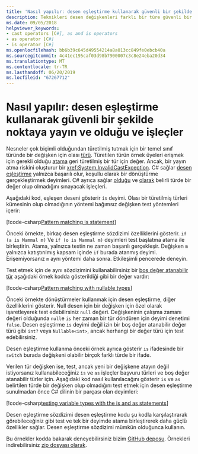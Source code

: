 ```yaml
---
title: 'Nasıl yapılır: desen eşleştirme kullanarak güvenli bir şekilde noktaya yayın ve olduğu ve işleçler'
description: Teknikleri desen değişkenleri farklı bir türe güvenli bir şekilde kullanmayı öğrenin. Desen eşleştirme kullan yanı sıra olduğunu ve güvenli bir şekilde dönüştürmek için işleçleri türleri.
ms.date: 09/05/2018
helpviewer_keywords:
- cast operators [C#], as and is operators
- as operator [C#]
- is operator [C#]
ms.openlocfilehash: bb6b39c645d49554214a8a013cc849fe0ebcb40a
ms.sourcegitcommit: 4c41ec195caf03d98b7900007c3c8e24eba20d34
ms.translationtype: MT
ms.contentlocale: tr-TR
ms.lasthandoff: 06/20/2019
ms.locfileid: "67267712"
---
```

# <a name="how-to-safely-cast-by-using-pattern-matching-and-the-is-and-as-operators"></a>Nasıl yapılır: desen eşleştirme kullanarak güvenli bir şekilde noktaya yayın ve olduğu ve işleçler

Nesneler çok biçimli olduğundan türetilmiş tutmak için bir temel sınıf türünde bir değişken için olası [türü](../programming-guide/types/index.md). Türetilen türün örnek üyeleri erişmek için gerekli olduğu [atama](../programming-guide/types/casting-and-type-conversions.md) geri türetilmiş bir tür için değer. Ancak, bir yayın atma riskini oluşturur bir <xref:System.InvalidCastException>. C# sağlar [desen eşleştirme](../pattern-matching.md) yalnızca başarılı olur, koşullu olarak bir dönüştürme gerçekleştirmek deyimleri. C# ayrıca sağlar [olduğu](../language-reference/keywords/is.md) ve [olarak](../language-reference/keywords/as.md) belirli türde bir değer olup olmadığını sınayacak işleçleri.

Aşağıdaki kod, eşleşen deseni gösterir `is` deyimi. Olası bir türetilmiş türleri kümesinin olup olmadığının yöntemi bağımsız değişken test yöntemleri içerir:

[!code-csharp[Pattern matching is statement](../../../samples/snippets/csharp/how-to/safelycast/patternmatching/Program.cs#PatternMatchingIs)]

Önceki örnekte, birkaç desen eşleştirme sözdizimi özelliklerini gösterir. `if (a is Mammal m)` Ve `if (o is Mammal m)` deyimleri test başlatma atama ile birleştirin. Atama, yalnızca testin ne zaman başarılı gerçekleşir. Değişken `m` yalnızca katıştırılmış kapsam içinde `if` burada atanmış deyimi. Erişemiyorsanız `m` aynı yöntemi daha sonra. Etkileşimli pencerede deneyin.

Test etmek için de aynı sözdizimini kullanabilirsiniz bir [boş değer atanabilir tür](../programming-guide/nullable-types/index.md) aşağıdaki örnek kodda gösterildiği gibi bir değer vardır:

[!code-csharp[Pattern matching with nullable types](../../../samples/snippets/csharp/how-to/safelycast/nullablepatternmatching/Program.cs#PatternMatchingNullable)]

Önceki örnekte dönüştürmeler kullanmak için desen eşleştirme, diğer özelliklerini gösterir. Null desen için bir değişken için özel olarak işaretleyerek test edebilirsiniz `null` değeri. Değişkeninin çalışma zamanı değeri olduğunda `null`e `is` her zaman bir tür döndüren için deyimi denetimi `false`. Desen eşleştirme `is` deyimi değil izin bir boş değer atanabilir değer türü gibi `int?` veya `Nullable<int>`, ancak herhangi bir değer türü için test edebilirsiniz.

Desen eşleştirme kullanma önceki örnek ayrıca gösterir `is` ifadesinde bir `switch` burada değişkeni olabilir birçok farklı türde bir ifade.

Verilen tür değişken ise, test, ancak yeni bir değişkene atayın değil istiyorsanız kullanabileceğiniz `is` ve `as` işleçler başvuru türleri ve boş değer atanabilir türler için. Aşağıdaki kod nasıl kullanılacağını gösterir `is` ve `as` belirtilen türde bir değişken olup olmadığını test etmek için desen eşleştirme sunulmadan önce C# dilinin bir parçası olan deyimleri:

[!code-csharp[testing variable types with the is and as statements](../../../samples/snippets/csharp/how-to/safelycast/asandis/Program.cs#IsAndAs)]

Desen eşleştirme sözdizimi desen eşleştirme kodu şu kodla karşılaştırarak görebileceğiniz gibi test ve tek bir deyimde atama birleştirerek daha güçlü özellikler sağlar. Desen eşleştirme sözdizimi mümkün olduğunca kullanın.

Bu örnekler kodda bakarak deneyebilirsiniz bizim [GitHub deposu](https://github.com/dotnet/samples/tree/master/snippets/csharp/how-to/safelycast). Örnekleri indirebilirsiniz [zip dosyası olarak](https://github.com/dotnet/samples/raw/master/snippets/csharp/how-to/safelycast.zip).
